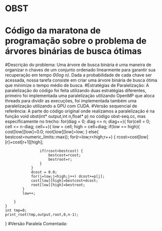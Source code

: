 # OBST
# Código da maratona de programação sobre o problema de árvores binárias de busca ótimas
#Descrição do problema:
  Uma árvore de busca binária é uma maneira de organizar n chaves de um conjunto ordenado linearmente para garantir sua recuperação em tempo *Θ(log n)*. Dada a probabilidade de cada chave ser acessada, nossa tarefa consiste em criar uma árvore binária de busca ótima que minimize o tempo médio de busca.
#Estratégias de Paralelização:
  A paralelização do código foi feita utilizando duas estratégias diferentes, primeiro foi implementada uma paralelização utilizando OpenMP que aloca threads para dividir as execuções, foi implementada também uma paralelização utilizando a GPU com CUDA.
#Versão sequencial de referência:
  A parte do código original onde realizamos a paralelização é na função void obst(int* output,int n,float* p) no código obst-seq.cc, mas especificamente no trecho:
  for(diag = 0; diag <= n; diag++){
         for(cell = 0; cell <= n-diag; cell++){
           low = cell;
           high = cell+diag;
            if(low == high){
                cost[low][low]=0.0;
                root[low][low]=low;
            }
            else{
                bestcost=numeric_limits<float>::max();
                for(r=low;r<high;r++) {
                    rcost=cost[low][r]+cost[r+1][high];

                    if(rcost<bestcost) {
                        bestcost=rcost;
                        bestroot=r;
                    }
                }
                dcost = 0.0;
                for(j=low;j<high;j++) dcost+=p[j];
                cost[low][high]=bestcost+dcost;
                root[low][high]=bestroot;
            }
            low++;

        }      
    }
    int tmp=0;
    print_root(tmp,output,root,0,n-1);
}
#Versão Paralela Comentada:
  
